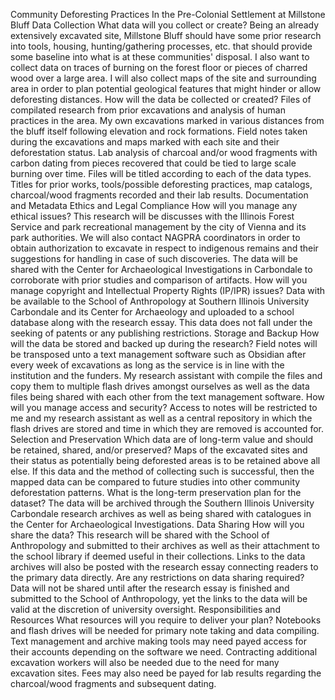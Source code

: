 Community Deforesting Practices In the Pre-Colonial Settlement at
Millstone Bluff
Data Collection
What data will you collect or create?
Being an already extensively excavated site, Millstone Bluff should have some prior research
into tools, housing, hunting/gathering processes, etc. that should provide some baseline into
what is at these communities' disposal. I also want to collect data on traces of burning on the
forest floor or pieces of charred wood over a large area. I will also collect maps of the site and
surrounding area in order to plan potential geological features that might hinder or allow
deforesting distances.
How will the data be collected or created?
Files of compilated research from prior excavations and analysis of human practices in the
area. My own excavations marked in various distances from the bluff itself following
elevation and rock formations. Field notes taken during the excavations and maps marked with
each site and their deforestation status. Lab analysis of charcoal and/or wood fragments with
carbon dating from pieces recovered that could be tied to large scale burning over time. Files
will be titled according to each of the data types. Titles for prior works, tools/possible
deforesting practices, map catalogs, charcoal/wood fragments recorded and their lab results.
Documentation and Metadata
Ethics and Legal Compliance
How will you manage any ethical issues?
This research will be discusses with the Illinois Forest Service and park recreational
management by the city of Vienna and its park authorities. We will also contact NAGPRA
coordinators in order to obtain authorization to excavate in respect to indigenous remains and
their suggestions for handling in case of such discoveries. The data will be shared with the
Center for Archaeological Investigations in Carbondale to corroborate with prior studies and
comparison of artifacts.
How will you manage copyright and Intellectual Property Rights (IP/IPR)
issues?
Data with be available to the School of Anthropology at Southern Illinois University
Carbondale and its Center for Archaeology and uploaded to a school database along with the
research essay. This data does not fall under the seeking of patents or any publishing
restrictions.
Storage and Backup
How will the data be stored and backed up during the research?
Field notes will be transposed unto a text management software such as Obsidian after every
week of excavations as long as the service is in line with the institution and the funders. My
research assistant with compile the files and copy them to multiple flash drives amongst
ourselves as well as the data files being shared with each other from the text management
software.
How will you manage access and security?
Access to notes will be restricted to me and my research assistant as well as a central
repository in which the flash drives are stored and time in which they are removed is
accounted for.
Selection and Preservation
Which data are of long-term value and should be retained, shared, and/or
preserved?
Maps of the excavated sites and their status as potentially being deforested areas is to be
retained above all else. If this data and the method of collecting such is successful, then the
mapped data can be compared to future studies into other community deforestation patterns.
What is the long-term preservation plan for the dataset?
The data will be archived through the Southern Illinois University Carbondale research
archives as well as being shared with catalogues in the Center for Archaeological
Investigations.
Data Sharing
How will you share the data?
This research will be shared with the School of Anthropology and submitted to their archives
as well as their attachment to the school library if deemed useful in their collections. Links to
the data archives will also be posted with the research essay connecting readers to the primary
data directly.
Are any restrictions on data sharing required?
Data will not be shared until after the research essay is finished and submitted to the School of
Anthropology, yet the links to the data will be valid at the discretion of university oversight.
Responsibilities and Resources
What resources will you require to deliver your plan?
Notebooks and flash drives will be needed for primary note taking and data compiling. Text
management and archive making tools may need payed access for their accounts depending on
the software we need. Contracting additional excavation workers will also be needed due to
the need for many excavation sites. Fees may also need be payed for lab results regarding the
charcoal/wood fragments and subsequent dating.
